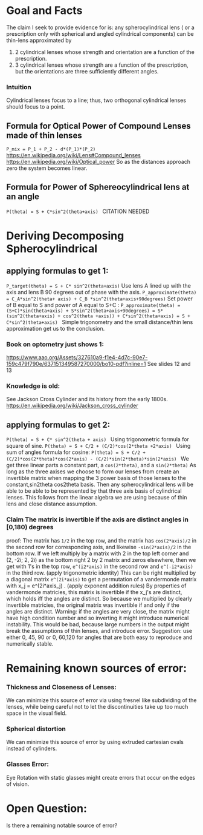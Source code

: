 # Goal and Facts
The claim I seek to provide evidence for is:
any spherocylindrical lens ( or a prescription only with spherical and angled cylindrical components) can be thin-lens approximated by 
1. 2 cylindrical lenses whose strength and orientation are a function of the prescription.
2. 3 cylindrical lenses whose strength are a function of the prescription, but the orientations are three sufficiently different angles. 
### Intuition
Cylindrical lenses focus to a line; thus, two orthogonal cylindrical lenses should focus to a point.
## Formula for Optical Power of Compound Lenses made of thin lenses
```P_mix = P_1 + P_2 - d*(P_1)*(P_2) ```
https://en.wikipedia.org/wiki/Lens#Compound_lenses
https://en.wikipedia.org/wiki/Optical_power
So as the distances approach zero the system becomes linear.
## Formula for Power of Sphereocylindrical lens at an angle
```P(theta) = S + C*sin^2(theta+axis) ```
CITATION NEEDED
# Deriving Decomposing Spherocylindrical
## applying formulas to get 1:
```P_target(theta) = S + C* sin^2(theta+axis)```
Use  lens A lined up with the axis and lens B 90 degrees out of phase with the axis.
```P_approximate(theta) = C_A*sin^2(theta+ axis) + C_B *sin^2(theta+axis+90degrees)```
Set power of B equal to S and power of A equal to S+C :
```P_approximate(theta) = (S+C)*sin(theta+axis) + S*sin^2(theta+axis+90degrees) = S*(sin^2(theta+axis) + cos^2(theta +axis)) + C*sin^2(theta+axis) = S + C*sin^2(theta+axis) ```
Simple trigonometry and the small distance/thin lens approximation get us to the conclusion.
### Book on optometry just shows 1:
https://www.aao.org/Assets/327610a9-f1e4-4d7c-90e7-159c479f790e/637151349587270000/bo10-pdf?inline=1
See slides 12 and 13
### Knowledge is old:
See Jackson Cross Cylinder and its history from the early 1800s.
https://en.wikipedia.org/wiki/Jackson_cross_cylinder
## applying formulas to get 2:
```P(theta) = S + C* sin^2(theta + axis) ```
Using trigonometric formula for square of sine.
```P(theta) = S + C/2 + (C/2)*cos(2*theta +2*axis) ```
Using sum of angles formula for cosine:
```P(theta) = S + C/2 + (C/2)*cos(2*theta)*cos(2*axis) - (C/2)*sin(2*theta)*sin(2*axis) ```
We get three linear parts a constant part, a ```cos(2*theta)```, and a ```sin(2*theta)```
As long as the three axises we choose to form our lenses from create an invertible matrix 
when mapping the 3 power basis of those lenses to the constant,sin2theta cos2theta basis.
Then any spherocylindrical lens will be able to be able to be represented by that three axis basis of cylindrical lenses.
This follows from the linear algebra we are using because of thin lens and close distance assumption.
### Claim The matrix is invertible if the axis are distinct angles in [0,180) degrees
proof: The matrix has ```1/2``` in the top row, and the matrix has ```cos(2*axis)/2``` in the second row for corresponding axis, and likewise ```-sin(2*axis)/2``` in the bottom row.
If we left multiply by a matrix with 2 in the top left corner and (2, -2i; 2, 2i) as the bottom right 2 by 2 matrix and zeros elsewhere,
then we get with 1's in the top row, ```e^(i2*axis)``` in the second row and ```e^(-i2*axis)``` in the third row. (apply trigonometric identity)
This can be right multiplied by a diagonal matrix ```e^(2i*axis)``` to get a permutation of a vandermonde matrix with x_j = e^(2i*axis_j) . (apply exponent addition rules)
By properties of vandermonde matricies, this matrix is invertible if the x_j's are distinct, which holds iff the angles are distinct.
So because we multiplied by clearly invertible matricies, the original matrix was invertible if and only if the angles are distinct.
Warning: if the angles are very close, the matrix might have high condition number and so inverting it might introduce numerical instability.
This would be bad, because large numbers in the output might break the assumptions of thin lenses, and introduce error.
Suggestion: use either 0, 45, 90 or 0, 60,120 for angles that are both easy to reproduce and numerically stable.

# Remaining known sources of error:
### Thickness and Closeness of Lenses:
We can minimize this source of error via using fresnel like subdividing of the lenses,
while being careful not to let the discontinuities take up too much space in the visual field.
### Spherical distortion
We can minimize this source of error by using extruded cartesian ovals instead of cylinders.
### Glasses Error:
Eye Rotation with static glasses might create errors that occur on the edges of vision.
# Open Question:
Is there a remaining notable source of error?

